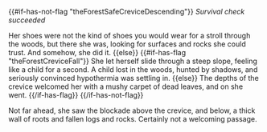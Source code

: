 {{#if-has-not-flag "theForestSafeCreviceDescending"}}
_Survival check succeeded_

Her shoes were not the kind of shoes you would wear for a stroll through the woods, but there she was, looking for surfaces and rocks she could trust. And somehow, she did it.
{{else}}
{{#if-has-flag "theForestCreviceFall"}}
She let herself slide through a steep slope, feeling like a child for a second. A child lost in the woods, hunted by shadows, and seriously convinced hypothermia was settling in.
{{else}}
The depths of the crevice welcomed her with a mushy carpet of dead leaves, and on she went.
{{/if-has-flag}}
{{/if-has-not-flag}}

Not far ahead, she saw the blockade above the crevice, and below, a thick wall of roots and fallen logs and rocks. Certainly not a welcoming passage.
